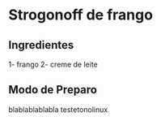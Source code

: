 # **Strogonoff de frango**
## **Ingredientes**
 1- frango
 2- creme de leite
## **Modo de Preparo**
 blablablablabla
 testetonolinux
